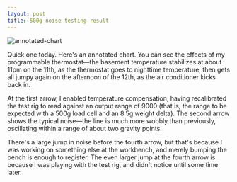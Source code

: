 ```yaml
---
layout: post
title: 500g noise testing result
---
```


![annotated-chart](https://i.imgur.com/DpFyznD.png)

Quick one today. Here's an annotated chart. You can see the effects of my programmable thermostat—the basement temperature stabilizes at about 11pm on the 11th, as the thermostat goes to nighttime temperature, then gets all jumpy again on the afternoon of the 12th, as the air conditioner kicks back in.

At the first arrow, I enabled temperature compensation, having recalibrated the test rig to read against an output range of 9000 (that is, the range to be expected with a 500g load cell and an 8.5g weight delta). The second arrow shows the typical noise—the line is much more wobbly than previously, oscillating within a range of about two gravity points.

There's a large jump in noise before the fourth arrow, but that's because I was working on something else at the workbench, and merely bumping the bench is enough to register. The even larger jump at the fourth arrow is because I was playing with the test rig, and didn't notice until some time later.

